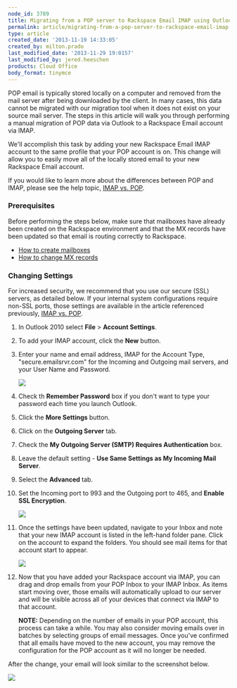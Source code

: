```yaml
---
node_id: 3789
title: Migrating from a POP server to Rackspace Email IMAP using Outlook 2010 - Drag and Drop Method
permalink: article/migrating-from-a-pop-server-to-rackspace-email-imap
type: article
created_date: '2013-11-19 14:33:05'
created_by: milton.prado
last_modified_date: '2013-11-29 19:0157'
last_modified_by: jered.heeschen
products: Cloud Office
body_format: tinymce
---
```


POP email is typically stored locally on a computer and removed from the
mail server after being downloaded by the client.  In many cases, this
data cannot be migrated with our migration tool when it does not exist
on your source mail server.  The steps in this article will walk you
through performing a manual migration of POP data via Outlook to a
Rackspace Email account via IMAP.

We'll accomplish this task by adding your new Rackspace Email IMAP
account to the same profile that your POP account is on. This change
will allow you to easily move all of the locally stored email to your
new Rackspace Email account.

If you would like to learn more about the differences between POP and
IMAP, please see the help topic, [IMAP vs.
POP](http://www.rackspace.com/knowledge_center/article/rackspace-email-imap-vs-pop).

### Prerequisites

Before performing the steps below, make sure that mailboxes have already
been created on the Rackspace environment and that the MX records have
been updated so that email is routing correctly to Rackspace.

-   [How to create
    mailboxes](http://www.rackspace.com/knowledge_center/article/adding-rackspace-email-mailboxes)
-   [How to change MX
    records](http://www.rackspace.com/knowledge_center/article/updating-your-mx-records-microsoft-exchange)

### Changing Settings

For increased security, we recommend that you use our secure (SSL)
servers, as detailed below. If your internal system configurations
require non-SSL ports, those settings are available in the article
referenced previously,  [IMAP vs.
POP](http://www.rackspace.com/knowledge_center/article/rackspace-email-imap-vs-pop).

1.  In Outlook 2010 select **File** \> **Account Settings**.

2.  To add your IMAP account, click the **New** button.

3.  Enter your name and email address, IMAP for the Account Type,
    "secure.emailsrvr.com" for the Incoming and Outgoing mail servers,
    and your User Name and Password.

    ![](/knowledge_center/sites/default/files/field/image/settings_screenIMAP%20copy_0.jpg)

4.  Check th  **Remember Password** box if you don't want to type your
    password each time you launch Outlook.

5.  Click the **More Settings** button.

6.  Click on the **Outgoing Server** tab.

7.  Check the **My Outgoing Server (SMTP) Requires Authentication** box.

8.  Leave the default setting - **Use Same Settings as My Incoming Mail
    Server**.

9.  Select the **Advanced** tab.

10. Set the Incoming port to 993 and the Outgoing port to
    465, and **Enable SSL Encryption**.

    ![](/knowledge_center/sites/default/files/field/image/portsimap%20copy.jpg)

11. Once the settings have been updated, navigate to your Inbox and note
    that your new IMAP account is listed in the left-hand folder pane.
     Click on the account to expand the folders.  You should see mail
    items for that account start to appear.

    ![](/knowledge_center/sites/default/files/field/image/IMAPaccount.png)

12. Now that you have added your Rackspace account via IMAP, you can
    drag and drop emails from your POP Inbox to your IMAP Inbox.  As
    items start moving over, those emails will automatically upload to
    our server and will be visible across all of your devices that
    connect via IMAP to that account.

    **NOTE:** Depending on the number of emails in your POP account,
    this process can take a while.  You may also consider moving emails
    over in batches by selecting groups of email messages.  Once you've
    confirmed that all emails have moved to the new account, you may
    remove the configuration for the POP account as it will no longer be
    needed.

After the change, your email will look similar to the screenshot below.

![](/knowledge_center/sites/default/files/field/image/2013-11-27_1204.png)

